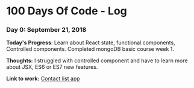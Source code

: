 # 100 Days Of Code - Log

### Day 0: September 21, 2018 

**Today's Progress**: Learn about React state, functional components, Controlled components. Completed mongoDB basic course week 1.

**Thoughts:** I struggled with controlled component and have to learn more about JSX, ES6 or ES7 new features.

**Link to work:** [Contact list app](https://github.com/aditya81070/react-contact-list)
